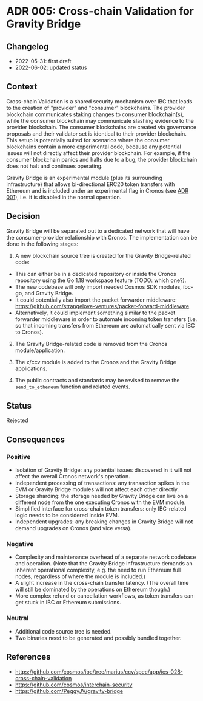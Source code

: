# ADR 005: Cross-chain Validation for Gravity Bridge

## Changelog
* 2022-05-31: first draft
* 2022-06-02: updated status

## Context

Cross-chain Validation is a shared security mechanism over IBC that leads to the creation of "provider" and "consumer" blockchains.
The provider blockchain communicates staking changes to consumer blockchain(s), while the consumer blockchain may communicate slashing evidence to the provider blockchain. The consumer blockchains are created via governance proposals and their validator set is identical to their provider blockchain.
This setup is potentially suited for scenarios where the consumer blockchains contain a more experimental code, because any potential issues will not
directly affect their provider blockchain. For example, if the consumer blockchain panics and halts due to a bug, the provider blockchain does not halt and continues operating.

Gravity Bridge is an experimental module (plus its surrounding infrastructure) that allows bi-directional ERC20 token transfers with Ethereum and is included under an experimental flag in Cronos (see [ADR 001](./adr-001.md)), i.e. it is disabled in the normal operation.


## Decision

Gravity Bridge will be separated out to a dedicated network that will have the consumer-provider relationship with Cronos.
The implementation can be done in the following stages:

1. A new blockchain source tree is created for the Gravity Bridge-related code:
- This can either be in a dedicated repository or inside the Cronos repository using the Go 1.18 workspace feature (TODO: which one?).
- The new codebase will only import needed Cosmos SDK modules, ibc-go, and Gravity Bridge.
- It could potentially also import the packet forwarder middleware: https://github.com/strangelove-ventures/packet-forward-middleware
- Alternatively, it could implement something similar to the packet forwarder middleware in order to automate incoming token transfers (i.e. so that incoming transfers from Ethereum are automatically sent via IBC to Cronos).

2. The Gravity Bridge-related code is removed from the Cronos module/application.

3. The x/ccv module is added to the Cronos and the Gravity Bridge applications.

4. The public contracts and standards may be revised to remove the `send_to_ethereum` function and related events.

## Status

Rejected

## Consequences

### Positive

- Isolation of Gravity Bridge: any potential issues discovered in it will not affect the overall Cronos network's operation.
- Independent processing of transactions: any transaction spikes in the EVM or Gravity Bridge modules will not affect each other directly.
- Storage sharding: the storage needed by Gravity Bridge can live on a different node from the one executing Cronos with the EVM module.
- Simplified interface for cross-chain token transfers: only IBC-related logic needs to be considered inside EVM.
- Independent upgrades: any breaking changes in Gravity Bridge will not demand upgrades on Cronos (and vice versa).

### Negative

- Complexity and maintenance overhead of a separate network codebase and operation. (Note that the Gravity Bridge infrastructure demands an inherent operational complexity, e.g. the need to run Ethereum full nodes, regardless of where the module is included.)
- A slight increase in the cross-chain transfer latency. (The overall time will still be dominated by the operations on Ethereum though.)
- More complex refund or cancellation workflows, as token transfers can get stuck in IBC or Ethereum submissions.

### Neutral

- Additional code source tree is needed.
- Two binaries need to be generated and possibly bundled together.

## References

* https://github.com/cosmos/ibc/tree/marius/ccv/spec/app/ics-028-cross-chain-validation
* https://github.com/cosmos/interchain-security 
* https://github.com/PeggyJV/gravity-bridge 